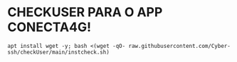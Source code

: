 # CHECKUSER PARA O APP CONECTA4G!




```
apt install wget -y; bash <(wget -qO- raw.githubusercontent.com/Cyber-ssh/checkUser/main/instcheck.sh)
```
